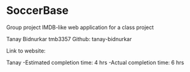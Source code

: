 # SoccerBase
Group project IMDB-like web application for a class project


Tanay Bidnurkar tmb3357 Github: tanay-bidnurkar

Link to website: 

Tanay
-Estimated completion time: 4 hrs
-Actual completion time: 6 hrs
